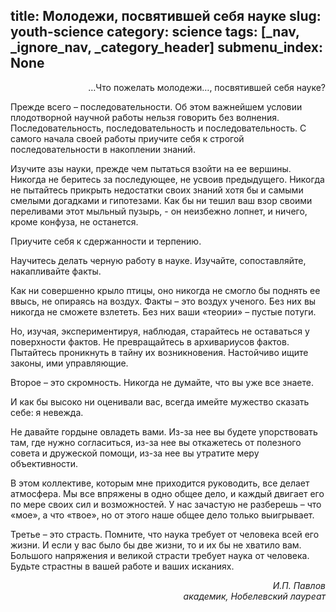 title: Молодежи, посвятившей себя науке
slug: youth-science
category: science
tags: [_nav, _ignore_nav, _category_header]
submenu_index: None
---

<p align="right">…Что пожелать молодежи…, посвятившей себя науке?</p>

Прежде всего – последовательности. Об этом важнейшем условии плодотворной научной работы нельзя говорить без волнения. Последовательность, последовательность и последовательность. С самого начала своей работы приучите себя к строгой последовательности в накоплении знаний.


Изучите азы науки, прежде чем пытаться взойти на ее вершины. Никогда не беритесь за последующее, не усвоив предыдущего. Никогда не пытайтесь прикрыть недостатки своих знаний хотя бы и самыми смелыми догадками и гипотезами. Как бы ни тешил ваш взор своими переливами этот мыльный пузырь, - он неизбежно лопнет, и ничего, кроме конфуза, не останется.

Приучите себя к сдержанности и терпению. 

Научитесь делать черную работу в науке. Изучайте, сопоставляйте, накапливайте факты.

Как ни совершенно крыло птицы, оно никогда не смогло бы поднять ее ввысь, не опираясь на воздух. Факты – это воздух ученого. Без них вы никогда не сможете взлететь. Без них ваши «теории» – пустые потуги.

Но, изучая, экспериментируя, наблюдая, старайтесь не оставаться у поверхности фактов. Не превращайтесь в архивариусов фактов. Пытайтесь проникнуть в тайну их возникновения. Настойчиво ищите законы, ими управляющие.

Второе – это скромность. Никогда не думайте, что вы уже все знаете.

И как бы высоко ни оценивали вас, всегда имейте мужество сказать себе: я невежда.

Не давайте гордыне овладеть вами. Из-за нее вы будете упорствовать там, где нужно согласиться, из-за нее вы откажетесь от полезного совета и дружеской помощи, из-за нее вы утратите меру объективности.

В этом коллективе, которым мне приходится руководить, все делает атмосфера. Мы все впряжены в одно общее дело, и каждый двигает его по мере своих сил и возможностей. У нас зачастую не разберешь – что «мое», а что «твое», но от этого наше общее дело только выигрывает.

Третье – это страсть. Помните, что наука требует от человека всей его жизни. И если у вас было бы две жизни, то и их бы не хватило вам. Большого напряжения и великой страсти требует наука от человека. Будьте страстны в вашей работе и ваших исканиях. 

<p align="right"><i>И.П. Павлов<br>
академик, Нобелевский лауреат</i></p>
